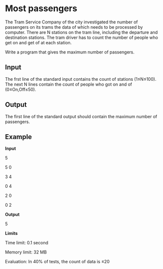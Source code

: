 # Most passengers

The Tram Service Company of the city investigated the number of passengers on its trams the data of which needs to be processed by computer.
There are N stations on the tram line, including the departure and destination stations.
The tram driver has to count the number of people who get on and get of at each station.

Write a program that gives the maximum number of passengers.

## Input

The frst line of the standard input contains the count of stations (1≤N≤100).
The next N lines contain the count of people who got on and of (0≤On,Off≤50).

## Output

The first line of the standard output should contain the maximum number of passengers.

## Example

**Input**

5

5 0

3 4

0 4

2 0

0 2

**Output**

5

**Limits**

Time limit: 0.1 second

Memory limit: 32 MB

Evaluation: In 40% of tests, the count of data is ≤20
